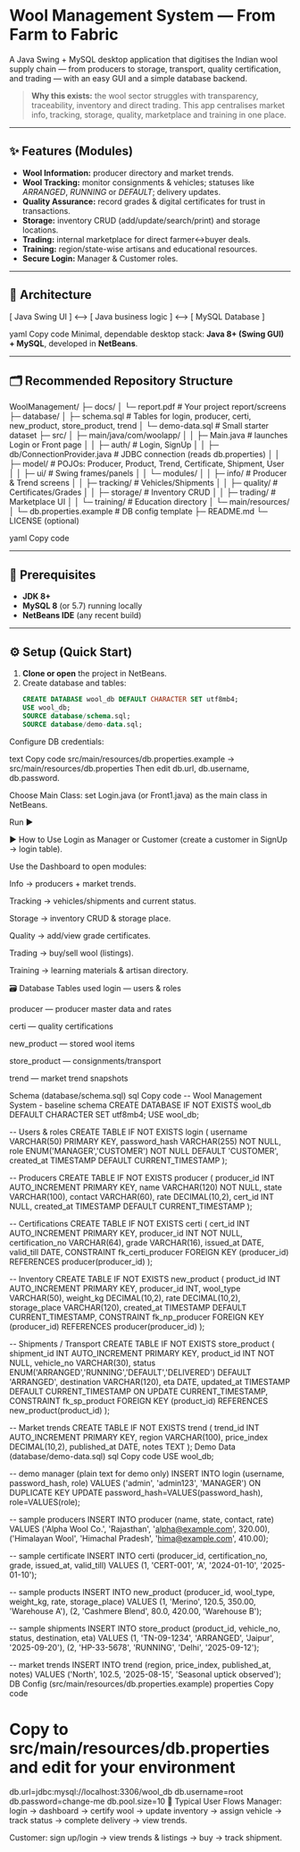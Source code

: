 # Wool Management System — From Farm to Fabric

A Java Swing + MySQL desktop application that digitises the Indian wool supply chain — from producers to storage, transport, quality certification, and trading — with an easy GUI and a simple database backend.

> **Why this exists:** the wool sector struggles with transparency, traceability, inventory and direct trading. This app centralises market info, tracking, storage, quality, marketplace and training in one place.

---

## ✨ Features (Modules)
- **Wool Information:** producer directory and market trends.
- **Wool Tracking:** monitor consignments & vehicles; statuses like *ARRANGED*, *RUNNING* or *DEFAULT*; delivery updates.
- **Quality Assurance:** record grades & digital certificates for trust in transactions.
- **Storage:** inventory CRUD (add/update/search/print) and storage locations.
- **Trading:** internal marketplace for direct farmer↔buyer deals.
- **Training:** region/state-wise artisans and educational resources.
- **Secure Login:** Manager & Customer roles.

---

## 🧱 Architecture
[ Java Swing UI ] <—> [ Java business logic ] <—> [ MySQL Database ]

yaml
Copy code
Minimal, dependable desktop stack: **Java 8+ (Swing GUI) + MySQL**, developed in **NetBeans**.

---

## 🗂 Recommended Repository Structure
WoolManagement/
├─ docs/
│ └─ report.pdf # Your project report/screens
├─ database/
│ ├─ schema.sql # Tables for login, producer, certi, new_product, store_product, trend
│ └─ demo-data.sql # Small starter dataset
├─ src/
│ ├─ main/java/com/woolapp/
│ │ ├─ Main.java # launches Login or Front page
│ │ ├─ auth/ # Login, SignUp
│ │ ├─ db/ConnectionProvider.java # JDBC connection (reads db.properties)
│ │ ├─ model/ # POJOs: Producer, Product, Trend, Certificate, Shipment, User
│ │ ├─ ui/ # Swing frames/panels
│ │ └─ modules/
│ │ ├─ info/ # Producer & Trend screens
│ │ ├─ tracking/ # Vehicles/Shipments
│ │ ├─ quality/ # Certificates/Grades
│ │ ├─ storage/ # Inventory CRUD
│ │ ├─ trading/ # Marketplace UI
│ │ └─ training/ # Education directory
│ └─ main/resources/
│ └─ db.properties.example # DB config template
├─ README.md
└─ LICENSE (optional)

yaml
Copy code

---

## 🔧 Prerequisites
- **JDK 8+**
- **MySQL 8** (or 5.7) running locally
- **NetBeans IDE** (any recent build)

---

## ⚙️ Setup (Quick Start)
1. **Clone or open** the project in NetBeans.
2. Create database and tables:
   ```sql
   CREATE DATABASE wool_db DEFAULT CHARACTER SET utf8mb4;
   USE wool_db;
   SOURCE database/schema.sql;
   SOURCE database/demo-data.sql;
Configure DB credentials:

text
Copy code
src/main/resources/db.properties.example → src/main/resources/db.properties
Then edit db.url, db.username, db.password.

Choose Main Class: set Login.java (or Front1.java) as the main class in NetBeans.

Run ▶️

▶️ How to Use
Login as Manager or Customer (create a customer in SignUp → login table).

Use the Dashboard to open modules:

Info → producers + market trends.

Tracking → vehicles/shipments and current status.

Storage → inventory CRUD & storage place.

Quality → add/view grade certificates.

Trading → buy/sell wool (listings).

Training → learning materials & artisan directory.

🗃 Database
Tables used
login — users & roles

producer — producer master data and rates

certi — quality certifications

new_product — stored wool items

store_product — consignments/transport

trend — market trend snapshots

Schema (database/schema.sql)
sql
Copy code
-- Wool Management System - baseline schema
CREATE DATABASE IF NOT EXISTS wool_db DEFAULT CHARACTER SET utf8mb4;
USE wool_db;

-- Users & roles
CREATE TABLE IF NOT EXISTS login (
  username       VARCHAR(50) PRIMARY KEY,
  password_hash  VARCHAR(255) NOT NULL,
  role           ENUM('MANAGER','CUSTOMER') NOT NULL DEFAULT 'CUSTOMER',
  created_at     TIMESTAMP DEFAULT CURRENT_TIMESTAMP
);

-- Producers
CREATE TABLE IF NOT EXISTS producer (
  producer_id    INT AUTO_INCREMENT PRIMARY KEY,
  name           VARCHAR(120) NOT NULL,
  state          VARCHAR(100),
  contact        VARCHAR(60),
  rate           DECIMAL(10,2),
  cert_id        INT NULL,
  created_at     TIMESTAMP DEFAULT CURRENT_TIMESTAMP
);

-- Certifications
CREATE TABLE IF NOT EXISTS certi (
  cert_id        INT AUTO_INCREMENT PRIMARY KEY,
  producer_id    INT NOT NULL,
  certification_no VARCHAR(64),
  grade          VARCHAR(16),
  issued_at      DATE,
  valid_till     DATE,
  CONSTRAINT fk_certi_producer FOREIGN KEY (producer_id) REFERENCES producer(producer_id)
);

-- Inventory
CREATE TABLE IF NOT EXISTS new_product (
  product_id     INT AUTO_INCREMENT PRIMARY KEY,
  producer_id    INT,
  wool_type      VARCHAR(50),
  weight_kg      DECIMAL(10,2),
  rate           DECIMAL(10,2),
  storage_place  VARCHAR(120),
  created_at     TIMESTAMP DEFAULT CURRENT_TIMESTAMP,
  CONSTRAINT fk_np_producer FOREIGN KEY (producer_id) REFERENCES producer(producer_id)
);

-- Shipments / Transport
CREATE TABLE IF NOT EXISTS store_product (
  shipment_id    INT AUTO_INCREMENT PRIMARY KEY,
  product_id     INT NOT NULL,
  vehicle_no     VARCHAR(30),
  status         ENUM('ARRANGED','RUNNING','DEFAULT','DELIVERED') DEFAULT 'ARRANGED',
  destination    VARCHAR(120),
  eta            DATE,
  updated_at     TIMESTAMP DEFAULT CURRENT_TIMESTAMP ON UPDATE CURRENT_TIMESTAMP,
  CONSTRAINT fk_sp_product FOREIGN KEY (product_id) REFERENCES new_product(product_id)
);

-- Market trends
CREATE TABLE IF NOT EXISTS trend (
  trend_id       INT AUTO_INCREMENT PRIMARY KEY,
  region         VARCHAR(100),
  price_index    DECIMAL(10,2),
  published_at   DATE,
  notes          TEXT
);
Demo Data (database/demo-data.sql)
sql
Copy code
USE wool_db;

-- demo manager (plain text for demo only)
INSERT INTO login (username, password_hash, role) VALUES
('admin', 'admin123', 'MANAGER')
ON DUPLICATE KEY UPDATE password_hash=VALUES(password_hash), role=VALUES(role);

-- sample producers
INSERT INTO producer (name, state, contact, rate) VALUES
('Alpha Wool Co.', 'Rajasthan', 'alpha@example.com', 320.00),
('Himalayan Wool', 'Himachal Pradesh', 'hima@example.com', 410.00);

-- sample certificate
INSERT INTO certi (producer_id, certification_no, grade, issued_at, valid_till)
VALUES (1, 'CERT-001', 'A', '2024-01-10', '2025-01-10');

-- sample products
INSERT INTO new_product (producer_id, wool_type, weight_kg, rate, storage_place)
VALUES (1, 'Merino', 120.5, 350.00, 'Warehouse A'),
       (2, 'Cashmere Blend', 80.0, 420.00, 'Warehouse B');

-- sample shipments
INSERT INTO store_product (product_id, vehicle_no, status, destination, eta)
VALUES (1, 'TN-09-1234', 'ARRANGED', 'Jaipur', '2025-09-20'),
       (2, 'HP-33-5678', 'RUNNING',  'Delhi',  '2025-09-12');

-- market trends
INSERT INTO trend (region, price_index, published_at, notes)
VALUES ('North', 102.5, '2025-08-15', 'Seasonal uptick observed');
DB Config (src/main/resources/db.properties.example)
properties
Copy code
# Copy to src/main/resources/db.properties and edit for your environment
db.url=jdbc:mysql://localhost:3306/wool_db
db.username=root
db.password=change-me
db.pool.size=10
🧭 Typical User Flows
Manager: login → dashboard → certify wool → update inventory → assign vehicle → track status → complete delivery → view trends.

Customer: sign up/login → view trends & listings → buy → track shipment.
